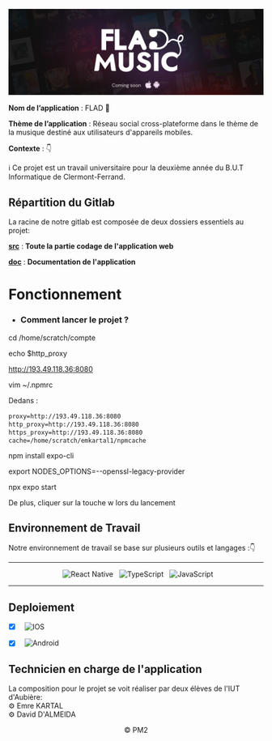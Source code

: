 <div align = center>

![Image de l'application](doc/Images/Banner_App.png)

</div>

**Nom de l’application** : FLAD :musical_note:
</br>

**Thème de l’application** :  Réseau social cross-plateforme dans le thème de la musique destiné aux utilisateurs d'appareils mobiles.
</br>

**Contexte** : 👇
</br>

:information_source: Ce projet est un travail universitaire pour la deuxième année du B.U.T Informatique de Clermont-Ferrand. 

## Répartition du Gitlab

La racine de notre gitlab est composée de deux dossiers essentiels au projet:

[**src**](src) : **Toute la partie codage de l'application web**

[**doc**](doc) : **Documentation de l'application**

# Fonctionnement

- ### Comment lancer le projet ? 


cd /home/scratch/compte

echo $http_proxy

http://193.49.118.36:8080

vim ~/.npmrc

Dedans :

	proxy=http://193.49.118.36:8080
	http_proxy=http://193.49.118.36:8080
	https_proxy=http://193.49.118.36:8080
	cache=/home/scratch/emkartal1/npmcache


npm install expo-cli

export NODES_OPTIONS=--openssl-legacy-provider

npx expo start

De plus, cliquer sur la touche w lors du lancement


## Environnement de Travail

Notre environnement de travail se base sur plusieurs outils et langages :👇

<div align = center>

---

&nbsp; ![React Native](https://img.shields.io/badge/React%20Native-000?style=for-the-badge&logo=react&logoColor=white&color=lightblue&textColor=white)
&nbsp; ![TypeScript](https://img.shields.io/badge/TypeScript-000?style=for-the-badge&logo=typescript&logoColor=white&color=blue)
&nbsp; ![JavaScript](https://img.shields.io/badge/JavaScript-000?style=for-the-badge&logo=javascript&logoColor=white&color=yellow)

---

</div>

## Deploiement
- [x] &nbsp; ![IOS](https://img.shields.io/badge/IOS-000?style=for-the-badge&logo=apple&logoColor=black&color=white)
- [x] &nbsp; ![Android](https://img.shields.io/badge/Android-000?style=for-the-badge&logo=android&logoColor=white&color=green)


## Technicien en charge de l'application

La composition pour le projet se voit réaliser par deux élèves de l'IUT d'Aubière:
<br>
⚙️ Emre KARTAL
<br>
⚙️ David D'ALMEIDA

<div align = center>
© PM2
</div>
